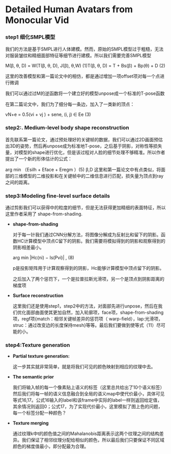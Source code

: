 # Detailed Human Avatars from Monocular Vid

### step1 细化SMPL模型

我们的方法是基于SMPL进行人体建模。然而，原始的SMPL模型过于粗糙，无法对服装皱纹和精细面部特征等细节进行建模。所以我们需要完善SMPL模型

M(β, θ, D) = W(T(β, θ, D), J(β), θ,W) (1)T(β, θ, D) = T + Bs(β) + Bp(θ) + D (2)

这里的改善模型和第一篇论文中的相仿，都是通过增加一项offset项对每一个点进行微调

我们可以通过过M的逆函数将一个建立好的模型unpose成一个标准的T-pose函数

在第二篇论文中，我们为了细分每一条边，加入了一类新的顶点：

vN+e = 0.5(vi + vj ) + sene, (i, j) ∈ Ee  (3)

### step2:. Medium-level body shape reconstruction

首先联系第一篇论文，通过预处理好的关键帧的数据，我们可以通过2D画面预估出3D的姿势，然后再unpose成为标准地T-pose，之后基于阴影，对称性等损失量，对模型的shape进行优化，但是该过程对人脸的细节处理不够精准。所以作者提出了一个新的形体估计的公式：

arg min （Esilh + Eface + Eregm ）(5)
β,D
这里和第一篇论文中有点类似，将面部的三维模型的二维投影和在关键帧中的二维信息进行匹配，损失量为顶点到ray之间的距离。

### step3:Modeling fine-level surface details

通过剪影我们可以获得中的粒度的细节，但是无法获得更加精细的表面特征，所以这里作者采用了 shape-from-shading.

+ **shape-from-shading**

  对于每一针我们通过CNN分解方法，将图像分解成为反射比和留下的阴影。函数HC计算模型中顶点C留下的阴影。我们需要将模拟得到的阴影和观察得到的阴影相差最小。

  arg min |Hc(ni) − Is(Pvi)| , (8)

  p是投影矩阵用于计算观察得到的阴影，Hc能够计算模型中顶点留下的阴影。

  之后加入了两个惩罚下，一个是拉普拉斯光滑项，另一个是顶点到阴影距离的梯度项

+ **Surface reconstruction**

  这里我们还是使用step1，step2中的方法，对面部先进行unpose，然后在我们优化面部曲面使其更加自然，加入轮廓项，face项，shape-from-shading项，regf项{match：相邻关键帧差异的惩罚项（ warp-field），lap:光滑项，struc：通过改变边的长度保持mesh}等等。最后我们要做到使等式（11）尽可能的小。

### step4:Texture generation

+ **Partial texture generation:** 

  这一步其实就非常简单，就是将我们可见的颜色映射到相应的纹理中去。

+ **The semantic prior**

  我们将输入帧的每一个像素贴上语义的标签（这里总共给出了10个语义标签）然后我们将每一帧的语义信息融合到全局的语义map中使代价最小，具体可见等式16,17。公式16输入的label和该frame中实际的label一样则返回给定值，其余情况则返回0；公式17，为了实现代价最小，这里模拟了图上色的问题，每一个标签分配一种颜色？

+ **Texture merging**

  通过纹理k中t的颜色值之间的Mahalanobis距离表示这两个纹理之间的结构差异。我们保证了相邻纹理分配给相似的颜色，所以最后我们只要保证不同区域颜色的梯度值最小，即分配最为合理。


